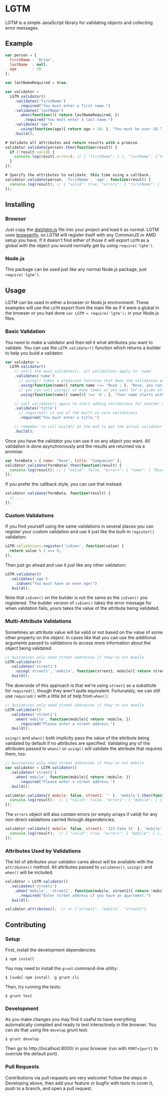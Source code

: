 # LGTM

LGTM is a simple JavaScript library for validating objects and collecting error messages.


## Example

```js
var person = {
  firstName : 'Brian',
  lastName  : null,
  age       : 30
};

var lastNameRequired = true;

var validator =
  LGTM.validator()
    .validates('firstName')
      .required("You must enter a first name.")
    .validates('lastName')
      .when(function(){ return lastNameRequired; })
        .required("You must enter a last name.")
    .validates('age')
      .using(function(age){ return age > 18; }, "You must be over 18.")
    .build();

# Validate all attributes and return results with a promise.
validator.validate(person).then(function(result) {
  if (!result.valid) {
    console.log(result.errors); // { "firstName": [ ], "lastName": ["You must enter a last name."], "age": [ ] }
  }
});

# Specify the attributes to validate, this time using a callback.
validator.validate(person, 'firstName', 'age', function(result) {
  console.log(result); // { "valid": true, "errors": { "firstName": [ ], "age": [ ] } }
});
```

## Installing

### Browser

Just copy the [dist/lgtm.js](dist/lgtm.js) file into your project and load it
as normal. LGTM uses [browserify](http://browserify.org/), so LGTM will
register itself with any CommonJS or AMD setup you have. If it doesn't find
either of those it will export `LGTM` as a global with the object you would
normally get by using `require('lgtm')`.

### Node.js

This package can be used just like any normal Node.js package, just
`require('lgtm')`.


## Usage

LGTM can be used in either a browser or Node.js environment. These examples
will use the `LGTM` export from the main file as if it were a global in the
browser or you had done `var LGTM = require('lgtm');` in your Node.js files.

### Basic Validation

You need to make a validator and then tell it what attributes you want to
validate. You can use the `LGTM.validator()` function which returns a builder
to help you build a validator:

```js
var validator =
  LGTM.validator()
    // until the next validates(), all validations apply to 'name'
    .validates('name')
      // using() takes a predicate function that does the validation and an associated error message
      .using(function(name){ return name !== 'Rose'; }, "Rose, you can't sign up.")
      // you can call using() as many times as you want for a given attribute
      .using(function(name){ name[0] !== 'A'; }, "Your name starts with an 'A', you can't sign up.")

    // call validates() again to start adding validations for another attribute
    .validates('title')
      // required() is one of the built-in core validations
      .required("You must enter a title.")

    // remember to call build() at the end to get the actual validator and not the builder
    .build();
```

Once you have the validator you can use it on any object you want. All
validation is done asynchronously and the results are returned via a promise:

```js
var formData = { name: "Rose", title: "Companion" };
validator.validate(formData).then(function(result) {
  console.log(result); // { "valid": false, "errors": { "name": [ "Rose, you can't sign up." ], "title": [ ] } }
});
```

If you prefer the callback style, you can use that instead:

```js
validator.validate(formData, function(result) {
  // ...
});
```


### Custom Validations

If you find yourself using the same validations in several places you can
register your custom validation and use it just like the built-in `register()`
validation:

```js
LGTM.validations.register('isEven', function(value) {
  return value % 2 === 0;
});
```

Then just go ahead and use it just like any other validation:

```js
LGTM.validator()
  .validates('age')
    .isEven("You must have an even age!")
  .build();
```

Note that `isEven()` on the builder is not the same as the `isEven()` you
registered. The builder version of `isEven()` takes the error message for when
validation fails, yours takes the value of the attribute being validated.


### Multi-Attribute Validations

Sometimes an attribute value will be valid or not based on the value of some
other property on the object. In cases like that you can use the additional
arguments passed to validations to access more information about the object
being validated:

```js
// businesses only need street addresses if they're not mobile
LGTM.validator()
  .validates('street1')
    .using('street1', 'mobile', function(street1, mobile){ return street1 || mobile; }, "Please enter a street address.")
  .build();
```

The downside of this approach is that we're using `street1` as a substitute
for `required()`, though they aren't quite equivalent. Fortunately, we can
still use `required()` with a little bit of help from `when()`:

```js
// businesses only need street addresses if they're not mobile
LGTM.validator()
  .validates('street1')
    .when('mobile', function(mobile){ return !mobile; })
      .required("Please enter a street address.")
  .build();
```

`using()` and `when()` both implicity pass the value of the attribute being
validated by default if no attributes are specified. Validating any of the
attributes passed to `when()` or `using()` will validate the attribute that
requires them, too:

```js
// businesses only need street addresses if they're not mobile
var validator = LGTM.validator()
  .validates('street1')
    .when('mobile', function(mobile){ return !mobile; })
      .required("Please enter a street address.")
  .build();

validator.validate({ mobile: false, street1: '' }, 'mobile').then(function(result) {
  console.log(result);  // { "valid": false, "errors": { "mobile": [ ], "street1": [ "Please enter a street address." ] } }
});
```

The `errors` object will also contain errors (or empty arrays if valid) for any non-direct validations carried through dependencies.

```js
validator.validate({ mobile: false, street1: '123 Fake St' }, 'mobile').then(function(result) {
  console.log(result);  // { "valid": true, "errors": { "mobile": [ ], "street1": [ ] } }
});
```

### Attributes Used by Validations

The list of attributes your validator cares about will be available with the
`attributes()` method. All attributes passed to `validates()`, `using()` and
`when()` will be included.

```js
validator = LGTM.validator()
  .validates('street1')
    .when('mobile', 'street2', function(mobile, street2){ return !mobile && street2; })
      .required("Enter street address if you have an apartment.")
  .build();

validator.attributes();  // => ["street1", "mobile", "street2"]
```

## Contributing

### Setup

First, install the development dependencies:

```
$ npm install
```

You may need to install the `grunt` command-line utility:

```
$ [sudo] npm install -g grunt-cli
```

Then, try running the tests:

```
$ grunt test
```

### Development

As you make changes you may find it useful to have everything automatically
compiled and ready to test interactively in the browser. You can do that using
the `develop` grunt test:

```
$ grunt develop
```

Then go to http://localhost:8000/ in your browser (run with `PORT={port}` to
override the default port).

### Pull Requests

Contributions via pull requests are very welcome! Follow the steps in
Developing above, then add your feature or bugfix with tests to cover it, push
to a branch, and open a pull request.
